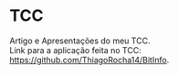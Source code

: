 # TCC
Artigo e Apresentações do meu TCC.<br>Link para a aplicação feita no TCC: https://github.com/ThiagoRocha14/BitInfo.
